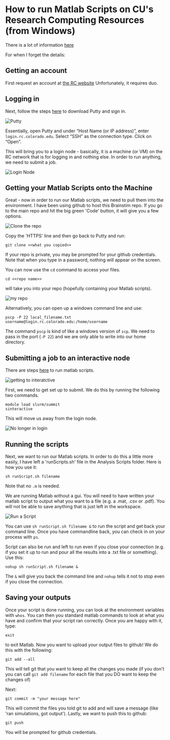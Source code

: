 # How to run Matlab Scripts on CU's Research Computing Resources (from Windows)

There is a lot of information [here](https://curc.readthedocs.io/en/latest/software/matlab.html)

For when I forget the details:

## Getting an account
First request an account at [the RC website](https://rcamp.rc.colorado.edu/accounts/account-request/create/organization)
Unfortunately, it requires duo.

## Logging in
Next, follow the steps [here](https://curc.readthedocs.io/en/latest/access/logging-in.html) to download Putty and sign in.

![Putty](putty.PNG)

Essentially, open Putty and under “Host Name (or IP address)”, enter `login.rc.colorado.edu`. Select “SSH” as the connection type. Click on “Open”.

This will bring you to a login node - basically, it is a machine (or VM) on the RC network that is for logging in and nothing else. In order to run anything, we need to submit a job.

![Login Node](loginNode.PNG)

## Getting your Matlab Scripts onto the Machine
Great - now in order to run our Matlab scripts, we need to pull them into the environment. I have been using github to host this Brainstim repo. If you go to the main repo and hit the big green 'Code' button, it will give you a few options.

![Clone the repo](gitclone.PNG)

Copy the 'HTTPS' line and then go back to Putty and run:

`git clone <<what you copied>>`

If your repo is private, you may be prompted for your github credentials. Note that when you type in a password, nothing will appear on the screen.

You can now use the `cd` command to access your files.

`cd <<repo name>>`

will take you into your repo (hopefully containing your Matlab scripts).

![my repo](ls.PNG)

Alternatively, you can open up a windows command line and use:

`pscp -P 22 local_filename.txt username@login.rc.colorado.edu:/home/username`

The command `pscp` is kind of like a windows version of `scp`. We need to pass in the port (`-P 22`) and we are only able to write into our home directory.

## Submitting a job to an interactive node
There are steps [here](https://curc.readthedocs.io/en/latest/software/matlab.html) to run matlab scripts.

![getting to interatctive](interactive.PNG)

First, we need to get set up to submit. We do this by running the following two commands.

```
module load slurm/summit
sinteractive
```

This will move us away from the login node.

![No longer in login](submit.PNG)

## Running the scripts
Next, we want to run our Matlab scripts. In order to do this a little more easily, I have left a 'runScripts.sh' file in the Analysis Scripts folder. Here is how you use it:

`sh runScript.sh filename`

Note that no `.m` is needed.

We are running Matlab without a gui. You will need to have written your matlab script to output what you want to a file (e.g. a .mat, .csv or .pdf). You will not be able to save anything that is just left in the workspace.

![Run a Script](runscript.PNG)

You can use `sh runScript.sh filename &` to run the script and get back your command line. Once you have commandline back, you can check in on your process with `ps`.

Script can also be run and left to run even if you close your connection (e.g. if you set it up to run and pour all the results into a .txt file or something). Use this:

`nohup sh runScript.sh filename &`

The `&` will give you back the command line and `nohup` tells it not to stop even if you close the connection.

## Saving your outputs

Once your script is done running, you can look at the environment variables with `whos`. You can then you standard matlab commands to look at what you have and confirm that your script ran correctly. Once you are happy with it, type:

`exit`

to exit Matlab. Now you want to upload your output files to github! We do this with the following:

`git add --all`

This will tell git that you want to keep all the changes you made (if you don't you can call `git add filename` for each file that you DO want to keep the changes of)

Next:

`git commit -m "your message here"`

This will commit the files you told git to add and will save a message (like 'ran simulations, got output'). Lastly, we want to push this to github:

`git push`

You will be prompted for github credentials.
